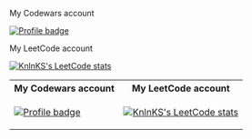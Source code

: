 My Codewars account

[![Profile badge](https://www.codewars.com/users/ArseniyDuck/badges/large)](https://www.codewars.com/users/ArseniyDuck)

My LeetCode account

[![KnlnKS's LeetCode stats](https://leetcode-stats-six.vercel.app/api?username=ArseniyDuck&theme=dark)](https://leetcode.com/ArseniyDuck/)

<table>
<tr>
<th> My Codewars account </th>
<th> My LeetCode account </th>
</tr>
<tr>
<td>


[![Profile badge](https://www.codewars.com/users/ArseniyDuck/badges/large)](https://www.codewars.com/users/ArseniyDuck)

</td>
<td>

[![KnlnKS's LeetCode stats](https://leetcode-stats-six.vercel.app/api?username=ArseniyDuck&theme=dark)](https://leetcode.com/ArseniyDuck/)

</td>
</tr>
</table>
